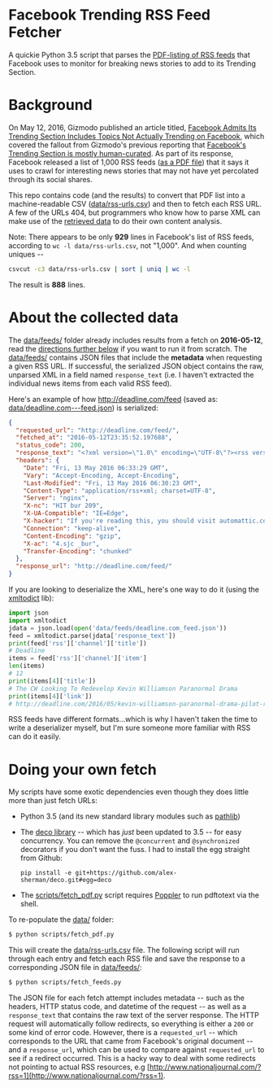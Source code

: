 # Facebook Trending RSS Feed Fetcher

A quickie Python 3.5 script that parses the [PDF-listing of RSS feeds](data/rss-urls.pdf) that Facebook uses to monitor for breaking news stories to add to its Trending Section.

# Background

On May 12, 2016, Gizmodo published an article titled, [Facebook Admits Its Trending Section Includes Topics Not Actually Trending on Facebook](http://gizmodo.com/facebook-admits-its-trending-section-includes-topics-no-1776319308), which covered the fallout from Gizmodo's previous reporting that [Facebook's Trending Section is mostly human-curated](http://gizmodo.com/former-facebook-workers-we-routinely-suppressed-conser-1775461006). As part of its response, Facebook released a list of 1,000 RSS feeds ([as a PDF file](https://fbnewsroomus.files.wordpress.com/2016/05/rss-urls.pdf)) that it says it uses to crawl for interesting news stories that may not have yet percolated through its social shares.

This repo contains code (and the results) to convert that PDF list into a machine-readable CSV ([data/rss-urls.csv](data/rss-urls.csv)) and then to fetch each RSS URL. A few of the URLs 404, but programmers who know how to parse XML can make use of the [retrieved data](data/feeds/) to do their own content analysis.

Note: There appears to be only __929__ lines in Facebook's list of RSS feeds, according to `wc -l data/rss-urls.csv`, not "1,000". And when counting uniques --

~~~sh
csvcut -c3 data/rss-urls.csv | sort | uniq | wc -l
~~~

The result is __888__ lines. 


# About the collected data

The [data/feeds/](data/feeds/) folder already includes results from a fetch on __2016-05-12__, read the [directions further below](#mark-own-fetch) if you want to run it from scratch. The [data/feeds/](data/feeds/) contains JSON files that include the __metadata__ when requesting a given RSS URL. If successful, the serialized JSON object contains the raw, unparsed XML in a field named `response_text` (i.e. I haven't extracted the individual news items from each valid RSS feed).

Here's an example of how http://deadline.com/feed (saved as: [data/deadline.com---feed.json](data/feeds/deadline.com---feed.json)) is serialized:

~~~json
{
  "requested_url": "http://deadline.com/feed/",
  "fetched_at": "2016-05-12T23:35:52.197688",
  "status_code": 200,
  "response_text": "<?xml version=\"1.0\" encoding=\"UTF-8\"?><rss version=\"2.0\"\n\txmlns:content=\"http://purl.org/rss/1.0/modules/content/\"\n\txmlns:wfw=\"http://wellformedweb.org/CommentAPI/\"\n\txmlns:dc=\"http://purl.org/dc/elements/1.1/\"\n...</channel>\n</rss>\n",
  "headers": {
    "Date": "Fri, 13 May 2016 06:33:29 GMT",
    "Vary": "Accept-Encoding, Accept-Encoding",
    "Last-Modified": "Fri, 13 May 2016 06:30:23 GMT",
    "Content-Type": "application/rss+xml; charset=UTF-8",
    "Server": "nginx",
    "X-nc": "HIT bur 209",
    "X-UA-Compatible": "IE=Edge",
    "X-hacker": "If you're reading this, you should visit automattic.com/jobs and apply to join the fun, mention this header.",
    "Connection": "keep-alive",
    "Content-Encoding": "gzip",
    "X-ac": "4.sjc _bur",
    "Transfer-Encoding": "chunked"
  },
  "response_url": "http://deadline.com/feed/"
}
~~~


If you are looking to deserialize the XML, here's one way to do it (using the [xmltodict](https://github.com/martinblech/xmltodict) lib):

~~~py
import json
import xmltodict
jdata = json.load(open('data/feeds/deadline.com_feed.json'))
feed = xmltodict.parse(jdata['response_text'])
print(feed['rss']['channel']['title'])
# Deadline
items = feed['rss']['channel']['item']
len(items)
# 12
print(items[4]['title']) 
# The CW Looking To Redevelop Kevin Williamson Paranormal Drama
print(items[4]['link'])
# http://deadline.com/2016/05/kevin-williamson-paranormal-drama-pilot-redeveloped-the-cw-1201755022/
~~~

RSS feeds have different formats...which is why I haven't taken the time to write a deserializer myself, but I'm sure someone more familiar with RSS can do it easily.



<a id="mark-own-fetch"></a>

# Doing your own fetch

My scripts have some exotic dependencies even though they does little more than just fetch URLs:

- Python 3.5 (and its new standard library modules such as [pathlib](https://docs.python.org/3/library/pathlib.html))
- The [deco library](https://github.com/alex-sherman/deco) -- which has _just_ been updated to 3.5 -- for easy concurrency. You can remove the `@concurrent` and `@synchronized` decorators if you don't want the fuss. I had to install the egg straight from Github:

      pip install -e git+https://github.com/alex-sherman/deco.git#egg=deco

- The [scripts/fetch_pdf.py](scripts/fetch_pdf.py) script requires [Poppler](https://poppler.freedesktop.org/) to run pdftotext via the shell.




To re-populate the [data/](data) folder:

~~~sh
$ python scripts/fetch_pdf.py 
~~~

This will create the [data/rss-urls.csv](data/rss-urls.csv) file. The following script will run through each entry and fetch each RSS file and save the response to a corresponding JSON file in [data/feeds/](data/feeds/):

~~~sh
$ python scripts/fetch_feeds.py 
~~~

The JSON file for each fetch attempt includes metadata -- such as the headers, HTTP status code, and datetime of the request -- as well as a `response_text` that contains the raw text of the server response. The HTTP request will automatically follow redirects, so everything is either a `200` or some kind of error code. However, there is a `requested_url` -- which corresponds to the URL that came from Facebook's original document -- and a `response_url`, which can be used to compare against `requested_url` to see if a redirect occurred. This is a hacky way to deal with some redirects not pointing to actual RSS resources, e.g [http://www.nationaljournal.com/?rss=1](http://www.nationaljournal.com/?rss=1).
